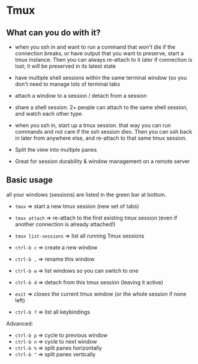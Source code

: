 # Tmux


## What can you do with it?

- when you ssh in and want to run a command that won't die if the connection breaks, or have output that you want to preserve, start a tmux instance. Then you can always re-attach to it later if connection is lost; it will be preserved in its latest state

- have multiple shell sessions within the same terminal window (so you don't need to manage lots of terminal tabs

- attach a window to a session / detach from a session

- share a shell session. 2+ people can attach to the same shell session, and watch each other type.

- when you ssh in, start up a tmux session. that way you can run commands and not care if the ssh session dies. Then you can ssh back in later from anywhere else, and re-attach to that same tmux session.

- Split the view into multiple panes

- Great for session durability & window management on a remote server


## Basic usage

all your windows (sessions) are listed in the green bar at bottom.

- `tmux` => start a new tmux session (new set of tabs)
- `tmux attach` => re-attach to the first existing tmux session
  (even if another connection is already attached!)
- `tmux list-sessions` => list all running Tmux sessions

- `ctrl-b c` => create a new window
- `ctrl-b ,` => rename this window
- `ctrl-b w` => list windows so you can switch to one
- `ctrl-b d` => detach from this tmux session (leaving it active)
- `exit` => closes the current tmux window (or the whole session if none left)
- `ctrl-b ?` => list all keybindings

Advanced:

- `ctrl-b p` => cycle to previous window
- `ctrl-b n` => cycle to next window
- `ctrl-b %` => split panes horizontally
- `ctrl-b "` => split panes vertically
